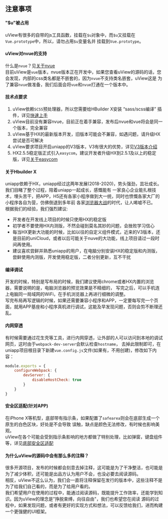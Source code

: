## 注意事项

#### "$u"被占用

uView有很多的自带的js工具函数，挂载在`$u`对象中，而`$u`又挂载在`Vue.prototype`中，所以，请勿占用`$u`变量名并
挂载到`Vue.prototype`。


#### uView对nvue的支持

什么是`nvue`？见[关于nvue](/guide/design.html#关于nvue)  
目前uView是`vue`版本，nvue版本正在开发中，如果您查看uView的源码的话，您会发现，内部的css类名都是不嵌套的，因为`nvue`不支持类名嵌套，uView这是
为了兼容`nvue`做准备，我们后面会将`vue`和`nvue`打通在一个版本中。


#### 技术点要求

1. uView依赖`SCSS`预处理器，所以您需要给HBuilder X安装 “sass/scss编译” 插件，详见[快速上手](/components/quickstart.html)
2. uView目前没有兼容nvue，目前正在着手兼容，发布后nvue和vue将会是同一个版本，完全兼容
3. uView基于HX的最新版本开发，旧版本可能会不兼容，如遇问题，请升级HX尝试是否可解决
4. uView要求项目开启uniapp的V3版本，V3有很大的优势，详见[V3版本介绍](https://ask.dcloud.net.cn/article/36599)
5. HX2.5.5稳定版正式引入`easycom`，建议开发者升级HX到2.5.1及以上的稳定版，详见[关于easycom](/components/quickstart.html#_3-配置easycom组件模式)


#### 关于Hbuilder X

uniapp依赖于HX，uniapp经过这两年发展(2018-2020)，势头强劲，茁壮成长。我们目睹了整个过程，陪着uniapp一起成长，感慨能有
一家良心企业能扎根技术，埋头苦干，把APP，H5还有各家小程序做到大一统，同时也愤慨各家大厂的小程序各自为营，仿佛倒退到多年前
各家[浏览器大战](https://baike.baidu.com/item/%E6%B5%8F%E8%A7%88%E5%99%A8%E5%A4%A7%E6%88%98/8488119?fr=aladdin)的时代，让人唏嘘不已。  
根据我们的经验，我们强烈建议:
- 开发者在开发线上项目的时候只使用HX的稳定版
- 初学者不要使用HX内测版，不然会碰到莫名其妙的问题，会挫败学习信心
- 每当HX更新大功能的时候，比如以往的自定义组件模式，近来的V3版本，还是目前的uniCloud，或者以后可能关于nuve的大功能，线上项目请过一段时间再使用。
- 建议喜欢尝鲜并熟悉uniapp的用户，在电脑分别安装HX的稳定版和内测版，尝鲜使用内测版，开发使用稳定版，二者分别更新，互不干扰


#### 编译调试

开发的时候，特别是写布局的时候，我们建议使用chrome或者HX内置的浏览器，需要说明的是，电脑浏览器的预览效果是不精细的，
写完之后，可以手机连上电脑同一局域网的WiFi，在手机浏览器上再进行细微的调整。  
写完布局再写逻辑的时候，如果还需要兼容小程序和APP，一定要每写完一个页面，就用APP基座和小程序真机进行调试，这能及早发现问题，否则会剪不断理还乱。  


#### 内网穿透

有时候需要通过花生壳等工具，进行内网穿透，让外部的人可以访问到本地的调试网页，这时由于`webpack-dev-server`会默认检查`hostname`，
去掉此限制即可，在uniapp项目根目录下新建`vue.config.js`文件(如果有，不用创建)，修改如下内容：

```js
module.exports = {
	configureWebpack: {
		devServer: {
			disableHostCheck: true
		}
	}
}
```

#### 安全区适配(针对APP)

在iPhone X等机型，底部带有指示条，如果配置了`safearea`则会在底部生成一个原生的白色区块，好处是不会导致
误触，缺点是颜色无法修改，有时候也影响美观。  
uView在各个可能会受到指示条影响的地方都做了特别处理，比如弹窗，键盘组件等，详见[底部安全区适配](/components/safeAreaInset.html)



#### 为什么uView的源码中会有那么多的注释？

很多开源项目，发布的时候都会刻意去掉注释，这可能是为了干净整洁，也可能是为了减少体积，还可能是出品方认为用户不会，也没必要去阅读源码。  
相反，uView不这么认为，我们会一直将注释保留在发行的版本中，这些注释不是为了给我们自己看的，而是为了给用户看的。  
我们希望用户在使用的过程中，能通过阅读源码，既能提升工作效率，还能学到知识。因为uView的理念是"挣脱束缚，向往自由"，我们也希望您在阅读
源码的过程中，如果发现问题，或者有更好的实现方式和想法，可以反馈给我们，进而构建一个更强健的UI框架。